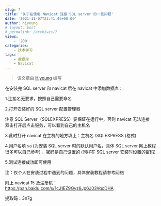 ```yaml
---
slug: 7
title: '关于在使用 Navicat 连接 SQL server 的一些问题'
date: '2021-11-07T23:41:46+08:00'
author: hiyoung
# layout: post
# permalink: /archives/7
views:
    - '200'
categories:
    - 技术学习
tags:
    - 数据库
    - Navicat
---
```


> 该文章由 [Hiyoung](https://blog.hiyoung.icu/) 编写

在安装完 SQL server 和 navicat 后在 navicat 中添加数据库：

1.连接名无要求，按照自己需要命名

2.打开安装好的 SQL server 配置管理器

注意 SQL Server（SQLEXPRESS）要保证在运行中，否则 navicat 无法连接  
双击打开后点击服务，可以看到自己的主机名

3.此时打开 navicat 在主机的地方填上：主机名 \\SQLEXPRESS (格式)

4.用户名填 sa (为安装 SQL server 时的默认用户名，具体 SQL server 网上教程很多可以自己参考) ，密码是自己设置的 (同样在 SQL server 安装时设置的密码)

5.测试连接成功即可使用

注：仅个人在安装过程中遇到的问题，具体安装教程请参考网络

附上 navicat 15 及注册机：<https://pan.baidu.com/s/1cJ1EZ9Gyz6Jp6J03VqcDHA>

提取码：3n7g
